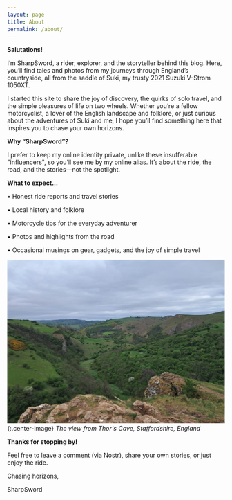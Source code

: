 ```yaml
---
layout: page
title: About
permalink: /about/
---
```


__Salutations!__

I’m SharpSword, a rider, explorer, and the storyteller behind this blog. Here, you’ll find tales and photos from my journeys through England’s countryside, all from the saddle of Suki, my trusty 2021 Suzuki V-Strom 1050XT.

I started this site to share the joy of discovery, the quirks of solo travel, and the simple pleasures of life on two wheels. Whether you’re a fellow motorcyclist, a lover of the English landscape and folklore, or just curious about the adventures of Suki and me, I hope you’ll find something here that inspires you to chase your own horizons.

__Why “SharpSword”?__

I prefer to keep my online identity private, unlike these insufferable "influencers", so you’ll see me by my online alias. It’s about the ride, the road, and the stories—not the spotlight.

__What to expect...__

• Honest ride reports and travel stories

• Local history and folklore

• Motorcycle tips for the everyday adventurer

• Photos and highlights from the road

• Occasional musings on gear, gadgets, and the joy of simple travel

![Thor's Cave](/images/about-image.jpg){:.center-image}
*The view from Thor's Cave, Staffordshire, England*

__Thanks for stopping by!__

Feel free to leave a comment (via Nostr), share your own stories, or just enjoy the ride.

Chasing horizons,

SharpSword